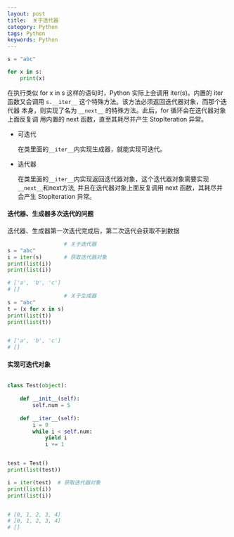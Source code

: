 ```yaml
---
layout: post
title:  关于迭代器 
category: Python
tags: Python
keywords: Python
---
```


```python
s = "abc"

for x in s:
    print(x)
```

在执行类似 for x in s 这样的语句时，Python 实际上会调用 iter(s)。内置的 iter
函数又会调用 `s.__iter__` 这个特殊方法。该方法必须返回迭代器对象，而那个迭代器
本身，则实现了名为 `__next__` 的特殊方法。此后，for 循环会在迭代器对象上面反复调
用内置的 next 函数，直至其耗尽并产生 StopIteration 异常。

* 可迭代 

    在类里面的`__iter__`内实现生成器，就能实现可迭代。

* 迭代器

    在类里面的`__iter__`内实现返回迭代器对象，这个迭代器对象需要实现`__next__`和next方法, 并且在迭代器对象上面反复调用 next 函数，其耗尽并会产生 StopIteration 异常。


#### 迭代器、生成器多次迭代的问题

迭代器、生成器第一次迭代完成后，第二次迭代会获取不到数据


```python
                  # 关于迭代器
s = "abc"         
i = iter(s)       # 获取迭代器对象
print(list(i))
print(list(i))

# ['a', 'b', 'c']
# []
                  # 关于生成器
s = "abc"
t = (x for x in s)
print(list(t))
print(list(t))


# ['a', 'b', 'c']
# []
```

#### 实现可迭代对象


```python

class Test(object):
  
    def __init__(self):
        self.num = 5
        
    def __iter__(self):
        i = 0
        while i < self.num:
            yield i
            i += 1


test = Test()
print(list(test))

i = iter(test)  # 获取迭代器对象
print(list(i))
print(list(i))


# [0, 1, 2, 3, 4]
# [0, 1, 2, 3, 4]
# []
```
